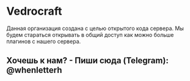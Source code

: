 # Vedrocraft
Данная организация создана с целью открытого кода сервера. Мы будем стараться открывать в общий доступ как можно больше плагинов с нашего сервера.

## Хочешь к нам? - Пиши сюда (Telegram): @whenletterh
